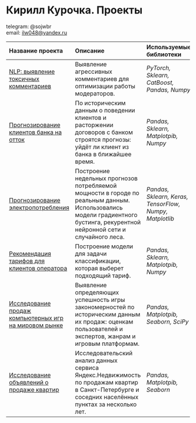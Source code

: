 # Кирилл Курочка. Проекты
telegram: @sojwbr <br>
email: ilw048@yandex.ru

| Название проекта | Описание | Используемые библиотеки | 
| :---------------------- | :---------------------- | :---------------------- |
| [NLP: выявление токсичных комментариев](NLP (toxic comments classification)) | Выявление агрессивных комментариев для оптимизации работы модераторов. | *PyTorch, Sklearn, CatBoost, Pandas, Numpy* |
| [Прогнозирование клиентов банка на отток](customer_outflow) | По историческим данным о поведении клиентов и расторжении договоров с банком строятся прогнозы: уйдёт ли клиент из банка в ближайшее время.   | *Pandas, Sklearn, Matplotpib, Numpy* |
| [Прогнозирование электропотребления](power_consumption_forecast) | Построение недельных прогнозов потребляемой мощности в городе по реальным данным. Использовались модели градиентного бустинга, рекурентной нейронной сети и случайного леса.| *Pandas, Sklearn, Keras, TensorFlow, Numpy, Matplotlib* |
| [Рекомендация тарифов для клиентов оператора](rate_recomendation) | Построение модели для задачи классификации, которая выберет подходящий тариф.| *Pandas, Sklearn, Matplotpib, Numpy* |
| [Исследование продаж компьютерных игр на мировом рынке](computer_games_sales) | Выявление определяющих успешность игры закономерностей по историческим данным их продаж: оценкам пользователей и экспертов, жанрам и игровым платформам. | *Pandas, Matplotpib, Seaborn, SciPy* |
| [Исследование объявлений о продаже квартир](real_estate_EDA) | Исследовательский анализ данных сервиса Яндекс.Недвижимость по продажам квартир в Санкт-Петербурге и соседних населённых пунктах за несколько лет.| *Pandas, Matplotpib, Seaborn* |

